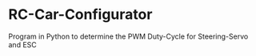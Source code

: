# RC-Car-Configurator

Program in Python to determine the PWM Duty-Cycle for Steering-Servo and ESC
